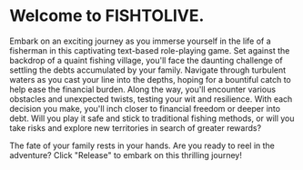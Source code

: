 # Welcome to FISHTOLIVE.
  Embark on an exciting journey as you immerse yourself in the life of a fisherman in this captivating text-based role-playing game. Set against the backdrop of a quaint fishing village, you'll face the daunting challenge of settling the debts accumulated by your family.
Navigate through turbulent waters as you cast your line into the depths, hoping for a bountiful catch to help ease the financial burden. Along the way, you'll encounter various obstacles and unexpected twists, testing your wit and resilience.
With each decision you make, you'll inch closer to financial freedom or deeper into debt. Will you play it safe and stick to traditional fishing methods, or will you take risks and explore new territories in search of greater rewards?

The fate of your family rests in your hands. Are you ready to reel in the adventure? Click "Release" to embark on this thrilling journey!
